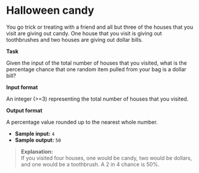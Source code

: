 # Halloween candy

You go trick or treating with a friend and all but three of the houses that you visit are giving out candy. One house that you visit is giving out toothbrushes and two houses are giving out dollar bills.  
 
**Task**

Given the input of the total number of houses that you visited, what is the percentage chance that one random item pulled from your bag is a dollar bill?  
 
**Input format** 

An integer (>=3) representing the total number of houses that you visited.  
 
**Output format**

A percentage value rounded up to the nearest whole number. 
 
- **Sample input:** `4`
- **Sample output:** `50`

>**Explanation:**  
If you visited four houses, one would be candy, two would be dollars, and one would be a toothbrush. A 2 in 4 chance is 50%.